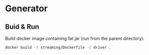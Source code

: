 # Generator

## Buid & Run
Build docker image containing fat jar (run from the parent directory):

```sh
docker build -f streaming/Dockerfile -t driver .  
```